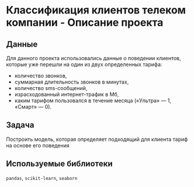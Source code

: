 # Классификация клиентов телеком компании - Описание проекта

## Данные
Для данного проекта использовались данные о поведении клиентов, которые уже перешли на один из двух определенных тарифа:
- количество звонков,
- суммарная длительность звонков в минутах,
- количество sms-сообщений,
- израсходованный интернет-трафик в Мб,
- каким тарифом пользовался в течение месяца («Ультра» — 1, «Смарт» — 0).

## Задача
Построить модель, которая определяет подходящий для клиента тариф на основе его поведения

## Используемые библиотеки
`pandas`, `scikit-learn`, `seaborn`